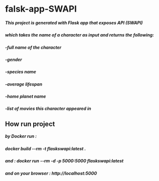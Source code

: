# falsk-app-SWAPI

##### This project is generated with Flask app that exposes API (SWAPI)
##### which takes the name of a character as input and returns the following:
  ##### -full name of the character
  ##### -gender
  ##### -species name
  ##### -average lifespan
  ##### -home planet name
  ##### -list of movies this character appeared in

## How run project
##### by Docker run :
##### docker build --rm -t flaskswapi:latest .

##### and : docker run --rm -d -p 5000:5000 flaskswapi:latest 
##### and on your browser : http://localhost:5000
